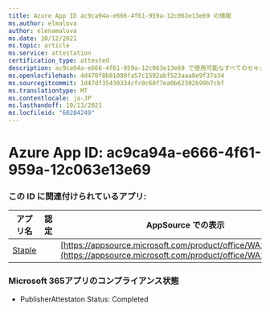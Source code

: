 ```yaml
---
title: Azure App ID ac9ca94a-e666-4f61-959a-12c063e13e69 の情報
ms.author: elmalova
author: elenamalova
ms.date: 10/12/2021
ms.topic: article
ms.service: attestation
certification_type: attested
description: ac9ca94a-e666-4f61-959a-12c063e13e69 で使用可能なすべてのセキュリティおよびコンプライアンス情報。
ms.openlocfilehash: 4d470f8b81089fa57c1592abf523aaa8e9f37a34
ms.sourcegitcommit: 1d47df35430334cfc0c60f7ea0b62392b99b7cbf
ms.translationtype: MT
ms.contentlocale: ja-JP
ms.lasthandoff: 10/13/2021
ms.locfileid: "60284249"
---
```

# <a name="azure-app-id-ac9ca94a-e666-4f61-959a-12c063e13e69"></a>Azure App ID: ac9ca94a-e666-4f61-959a-12c063e13e69


### <a name="apps-associated-with-this-id"></a>この ID に関連付けられているアプリ:
| **アプリ名** | **認定** | **AppSource での表示** |
|--------------|---------------|-----------------------|
| [Staple](https://docs.microsoft.com/microsoft-365-app-certification/forward/WA200003281) |  | [https://appsource.microsoft.com/product/office/WA200003281](https://appsource.microsoft.com/product/office/WA200003281) |

### <a name="microsoft-365-app-compliance-status"></a>Microsoft 365アプリのコンプライアンス状態
- PublisherAttestaton Status: Completed
